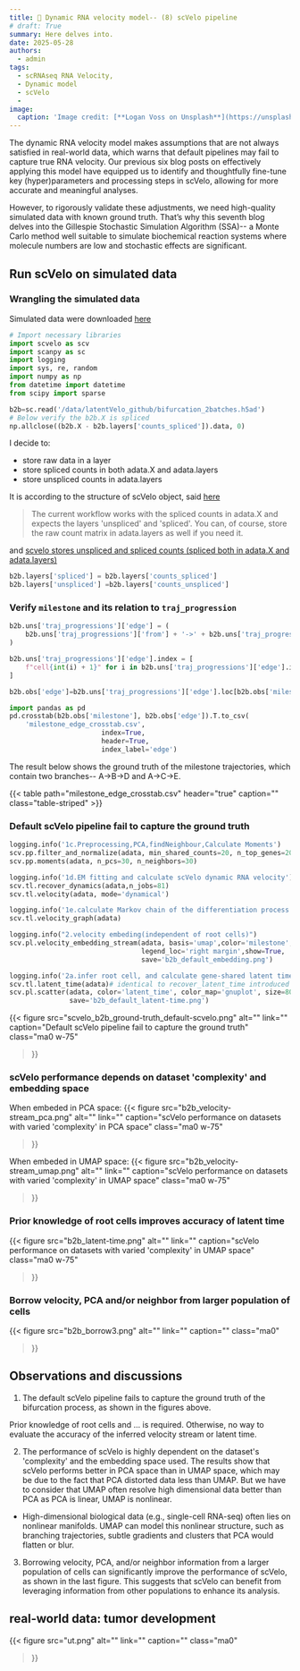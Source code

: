 ```yaml
---
title: 🧬 Dynamic RNA velocity model-- (8) scVelo pipeline  
# draft: True
summary: Here delves into. 
date: 2025-05-28
authors:
  - admin
tags:
  - scRNAseq RNA Velocity, 
  - Dynamic model
  - scVelo
  - 
image:
  caption: 'Image credit: [**Logan Voss on Unsplash**](https://unsplash.com)'
---
```


The dynamic RNA velocity model makes assumptions that are not always satisfied in real-world data, which warns that default pipelines may fail to capture true RNA velocity. Our previous six blog posts on effectively applying this model have equipped us to identify and thoughtfully fine-tune key (hyper)parameters and processing steps in scVelo, allowing for more accurate and meaningful analyses.

However, to rigorously validate these adjustments, we need high-quality simulated data with known ground truth. That’s why this seventh blog delves into the Gillespie Stochastic Simulation Algorithm (SSA)-- a Monte Carlo method well suitable to simulate biochemical reaction systems where molecule numbers are low and stochastic effects are significant.

## Run scVelo on simulated data

### Wrangling the simulated data

Simulated data were downloaded [here](https://github.com/Spencerfar/LatentVelo/blob/main/synthetic_datasets/bifurcation_2batches.h5ad)

```python
# Import necessary libraries
import scvelo as scv
import scanpy as sc
import logging
import sys, re, random
import numpy as np
from datetime import datetime
from scipy import sparse

b2b=sc.read('/data/latentVelo_github/bifurcation_2batches.h5ad')
# Below verify the b2b.X is spliced
np.allclose((b2b.X - b2b.layers['counts_spliced']).data, 0)
```

I decide to:
- store raw data in a layer
- store spliced counts in both adata.X and adata.layers
- store unspliced counts in adata.layers

It is according to the structure of scVelo object, said [here](https://github.com/theislab/scvelo/issues/525#issuecomment-891056397)
> The current workflow works with the spliced counts in adata.X and expects the layers 'unspliced' and 'spliced'. You can, of course, store the raw count matrix in adata.layers as well if you need it.

and [scvelo stores unspliced and spliced counts (spliced both in adata.X and adata.layers)](https://github.com/scverse/scanpy/issues/1860#issuecomment-873990253)

```python
b2b.layers['spliced'] = b2b.layers['counts_spliced']
b2b.layers['unspliced'] =b2b.layers['counts_unspliced']
```

### Verify `milestone` and its relation to `traj_progression`
```python
b2b.uns['traj_progressions']['edge'] = (
    b2b.uns['traj_progressions']['from'] + '->' + b2b.uns['traj_progressions']['to']
)

b2b.uns['traj_progressions']['edge'].index = [
    f"cell{int(i) + 1}" for i in b2b.uns['traj_progressions']['edge'].index
]

b2b.obs['edge']=b2b.uns['traj_progressions']['edge'].loc[b2b.obs['milestone'].index]

import pandas as pd
pd.crosstab(b2b.obs['milestone'], b2b.obs['edge']).T.to_csv(
    'milestone_edge_crosstab.csv', 
                       index=True,          
                       header=True,          
                       index_label='edge') 
```
The result below shows the ground truth of the milestone trajectories, which contain two branches-- A->B->D and A->C->E.

{{< table path="milestone_edge_crosstab.csv" header="true" caption="" class="table-striped" >}}

### Default scVelo pipeline fail to capture the ground truth
```python
logging.info('1c.Preprocessing,PCA,findNeighbour,Calculate Moments')
scv.pp.filter_and_normalize(adata, min_shared_counts=20, n_top_genes=2000)
scv.pp.moments(adata, n_pcs=30, n_neighbors=30)

logging.info('1d.EM fitting and calculate scVelo dynamic RNA velocity')
scv.tl.recover_dynamics(adata,n_jobs=81)
scv.tl.velocity(adata, mode='dynamical')

logging.info('1e.calculate Markov chain of the differentiation process')
scv.tl.velocity_graph(adata)

logging.info("2.velocity embeding(independent of root cells)")
scv.pl.velocity_embedding_stream(adata, basis='umap',color='milestone',
                                 legend_loc='right margin',show=True,
                                 save='b2b_default_embedding.png')

logging.info('2a.infer root cell, and calculate gene-shared latent time corrected by neighborhood convolution')
scv.tl.latent_time(adata)# identical to recover_latent_time introduced in scVelo paper
scv.pl.scatter(adata, color='latent_time', color_map='gnuplot', size=80,dpi=300, show=True,
               save='b2b_default_latent-time.png')
```

{{< figure
  src="scvelo_b2b_ground-truth_default-scvelo.png"
  alt=""
  link=""
  caption="Default scVelo pipeline fail to capture the ground truth"
  class="ma0 w-75"
>}}

### scVelo performance depends on dataset 'complexity' and embedding space
When embeded in PCA space:
{{< figure
  src="b2b_velocity-stream_pca.png"
  alt=""
  link=""
  caption="scVelo performance on datasets with varied 'complexity' in PCA space"
  class="ma0 w-75"
>}}

When embeded in UMAP space:
{{< figure
  src="b2b_velocity-stream_umap.png"
  alt=""
  link=""
  caption="scVelo performance on datasets with varied 'complexity' in UMAP space"
  class="ma0 w-75"
>}}

### Prior knowledge of root cells improves accuracy of latent time
{{< figure
  src="b2b_latent-time.png"
  alt=""
  link=""
  caption="scVelo performance on datasets with varied 'complexity' in UMAP space"
  class="ma0 w-75"
>}}


### Borrow velocity, PCA and/or neighbor from larger population of cells

{{< figure
  src="b2b_borrow3.png"
  alt=""
  link=""
  caption=""
  class="ma0"
>}}

## Observations and discussions

1. The default scVelo pipeline fails to capture the ground truth of the bifurcation process, as shown in the figures above.

Prior knowledge of root cells and ... is required. Otherwise, no way to evaluate the accuracy of the inferred velocity stream or latent time.

2. The performance of scVelo is highly dependent on the dataset's 'complexity' and the embedding space used. The results show that scVelo performs better in PCA space than in UMAP space, which may be due to the fact that PCA distorted data less than UMAP. But we have to consider that UMAP often resolve high dimensional data better than PCA as PCA is linear, UMAP is nonlinear.
- High-dimensional biological data (e.g., single-cell RNA-seq) often lies on nonlinear manifolds. UMAP can model this nonlinear structure, such as branching trajectories, subtle gradients and clusters that PCA would flatten or blur.

3. Borrowing velocity, PCA, and/or neighbor information from a larger population of cells can significantly improve the performance of scVelo, as shown in the last figure. This suggests that scVelo can benefit from leveraging information from other populations to enhance its analysis.

## real-world data: tumor development
{{< figure
  src="ut.png"
  alt=""
  link=""
  caption=""
  class="ma0"
>}}
